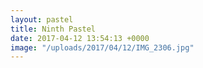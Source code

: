 ```yaml
---
layout: pastel
title: Ninth Pastel
date: 2017-04-12 13:54:13 +0000
image: "/uploads/2017/04/12/IMG_2306.jpg"
---
```


